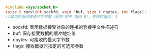 

```cpp
#include <sys/socket.h>  
ssize_t recv(int sockfd, void *buf, size_t nbytes, int flags);  
//成功时返回接收的字节数（收到 EOF 返回 0），失败时返回 -1  
```

+ sockfd: 表示数据接受对象的连接的套接字文件描述符 
+ buf: 保存接受数据的缓冲地址值 
+ nbytes: 可接收的最大字节数 
+ flags: 接收数据时指定的可选项参数 

